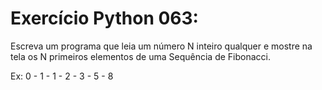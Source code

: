 # Exercício Python 063: 
Escreva um programa que leia um número N inteiro qualquer e mostre na tela os N primeiros elementos de uma Sequência de 
Fibonacci. 

Ex: 0 - 1 - 1 - 2 - 3 - 5 - 8